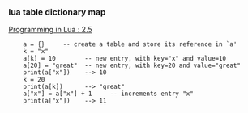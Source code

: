 ### lua table dictionary map


[Programming in Lua : 2.5](https://www.lua.org/pil/2.5.html "Programming in Lua : 2.5")


 

```
    a = {}     -- create a table and store its reference in `a'
    k = "x"
    a[k] = 10        -- new entry, with key="x" and value=10
    a[20] = "great"  -- new entry, with key=20 and value="great"
    print(a["x"])    --> 10
    k = 20
    print(a[k])      --> "great"
    a["x"] = a["x"] + 1     -- increments entry "x"
    print(a["x"])    --> 11
```

